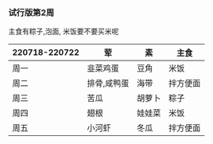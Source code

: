 ### 试行版第2周
主食有粽子,泡面, 米饭要不要买米呢

|220718-220722|荤|素|主食|
|--|--|--|--|
|周一|韭菜鸡蛋|豆角|米饭|
|周二|排骨,咸鸭蛋 |海带| 拌方便面|
|周三|苦瓜|胡萝卜|粽子|
|周四|翅根|娃娃菜|米饭|
|周五|小河虾|冬瓜|拌方便面|
